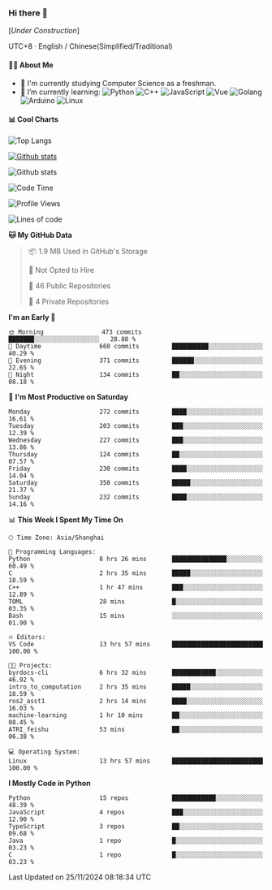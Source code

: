 ### Hi there 👋

\[*Under Construction*\]

UTC+8 · English / Chinese(Simplified/Traditional)

<!--
**NoNormalCreeper/NoNormalCreeper** is a ✨ _special_ ✨ repository because its `README.md` (this file) appears on your GitHub profile.

Here are some ideas to get you started:

- 🔭 I’m currently working on ...
- 🌱 I’m currently learning ...
- 👯 I’m looking to collaborate on ...
- 🤔 I’m looking for help with ...
- 💬 Ask me about ...
- 📫 How to reach me: ...
- 😄 Pronouns: ...
- ⚡ Fun fact: ...
-->

#### 👩‍💻 About Me

- 🏫 I'm currently studying Computer Science as a freshman.
- 🌱 I’m currently learning: 
![Python](https://img.shields.io/badge/-Python-blue?style=flat-square&logo=Python&logoColor=fff)
![C++](https://img.shields.io/badge/-C%2B%2B-00599C?style=flat-square&logo=C%2B%2B&logoColor=fff)
![JavaScript](https://img.shields.io/badge/-JavaScript-ffca18?style=flat-square&logo=JavaScript&logoColor=fff)
![Vue](https://img.shields.io/badge/-Vue-4FC08D?style=flat-square&logo=Vue.js&logoColor=fff)
![Golang](https://img.shields.io/badge/-Go-007d9c?style=flat-square&logo=Go&logoColor=fff)
![Arduino](https://img.shields.io/badge/-Arduino-00979D?style=flat-square&logo=Arduino&logoColor=fff)
![Linux](https://img.shields.io/badge/-Linux-FCC624?style=flat-square&logo=Linux&logoColor=fff)

#### 📊 Cool Charts

![Top Langs](https://github-readme-stats.vercel.app/api/top-langs/?username=NoNormalCreeper&layout=compact)

[![Github stats](https://github-readme-stats.vercel.app/api?username=NoNormalCreeper&show_icons=true)](https://github.com/anuraghazra/github-readme-stats)

![Github stats](https://github-profile-trophy.vercel.app/?username=NoNormalCreeper)


<!--START_SECTION:waka-->
![Code Time](http://img.shields.io/badge/Code%20Time-227%20hrs%2021%20mins-blue)

![Profile Views](http://img.shields.io/badge/Profile%20Views-0-blue)

![Lines of code](https://img.shields.io/badge/From%20Hello%20World%20I%27ve%20Written-2.7%20million%20lines%20of%20code-blue)

**🐱 My GitHub Data** 

> 📦 1.9 MB Used in GitHub's Storage 
 > 
> 🚫 Not Opted to Hire
 > 
> 📜 46 Public Repositories 
 > 
> 🔑 4 Private Repositories 
 > 
**I'm an Early 🐤** 

```text
🌞 Morning                473 commits         ███████░░░░░░░░░░░░░░░░░░   28.88 % 
🌆 Daytime                660 commits         ██████████░░░░░░░░░░░░░░░   40.29 % 
🌃 Evening                371 commits         ██████░░░░░░░░░░░░░░░░░░░   22.65 % 
🌙 Night                  134 commits         ██░░░░░░░░░░░░░░░░░░░░░░░   08.18 % 
```
📅 **I'm Most Productive on Saturday** 

```text
Monday                   272 commits         ████░░░░░░░░░░░░░░░░░░░░░   16.61 % 
Tuesday                  203 commits         ███░░░░░░░░░░░░░░░░░░░░░░   12.39 % 
Wednesday                227 commits         ███░░░░░░░░░░░░░░░░░░░░░░   13.86 % 
Thursday                 124 commits         ██░░░░░░░░░░░░░░░░░░░░░░░   07.57 % 
Friday                   230 commits         ████░░░░░░░░░░░░░░░░░░░░░   14.04 % 
Saturday                 350 commits         █████░░░░░░░░░░░░░░░░░░░░   21.37 % 
Sunday                   232 commits         ████░░░░░░░░░░░░░░░░░░░░░   14.16 % 
```


📊 **This Week I Spent My Time On** 

```text
🕑︎ Time Zone: Asia/Shanghai

💬 Programming Languages: 
Python                   8 hrs 26 mins       ███████████████░░░░░░░░░░   60.49 % 
C                        2 hrs 35 mins       █████░░░░░░░░░░░░░░░░░░░░   18.59 % 
C++                      1 hr 47 mins        ███░░░░░░░░░░░░░░░░░░░░░░   12.89 % 
TOML                     28 mins             █░░░░░░░░░░░░░░░░░░░░░░░░   03.35 % 
Bash                     15 mins             ░░░░░░░░░░░░░░░░░░░░░░░░░   01.90 % 

🔥 Editors: 
VS Code                  13 hrs 57 mins      █████████████████████████   100.00 % 

🐱‍💻 Projects: 
byrdocs-cli              6 hrs 32 mins       ████████████░░░░░░░░░░░░░   46.92 % 
intro_to_computation     2 hrs 35 mins       █████░░░░░░░░░░░░░░░░░░░░   18.59 % 
ros2_asst1               2 hrs 14 mins       ████░░░░░░░░░░░░░░░░░░░░░   16.03 % 
machine-learning         1 hr 10 mins        ██░░░░░░░░░░░░░░░░░░░░░░░   08.45 % 
ATRI_feishu              53 mins             ██░░░░░░░░░░░░░░░░░░░░░░░   06.38 % 

💻 Operating System: 
Linux                    13 hrs 57 mins      █████████████████████████   100.00 % 
```

**I Mostly Code in Python** 

```text
Python                   15 repos            ████████████░░░░░░░░░░░░░   48.39 % 
JavaScript               4 repos             ███░░░░░░░░░░░░░░░░░░░░░░   12.90 % 
TypeScript               3 repos             ██░░░░░░░░░░░░░░░░░░░░░░░   09.68 % 
Java                     1 repo              █░░░░░░░░░░░░░░░░░░░░░░░░   03.23 % 
C                        1 repo              █░░░░░░░░░░░░░░░░░░░░░░░░   03.23 % 
```




 Last Updated on 25/11/2024 08:18:34 UTC
<!--END_SECTION:waka-->

